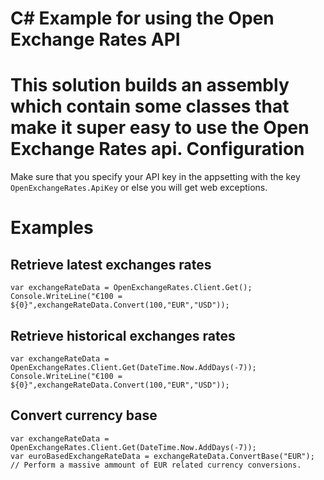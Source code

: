 C# Example for using the Open Exchange Rates API
===

This solution builds an assembly which contain some classes that make it super easy to use the Open Exchange Rates api. 
Configuration
===
Make sure that you specify your API key in the appsetting with the key `OpenExchangeRates.ApiKey` or else you will get web exceptions.

Examples
===
Retrieve latest exchanges rates 
---

	var exchangeRateData = OpenExchangeRates.Client.Get();
	Console.WriteLine("€100 = ${0}",exchangeRateData.Convert(100,"EUR","USD"));

Retrieve historical exchanges rates 
---

	var exchangeRateData = OpenExchangeRates.Client.Get(DateTime.Now.AddDays(-7));
	Console.WriteLine("€100 = ${0}",exchangeRateData.Convert(100,"EUR","USD"));


Convert currency base
---
	var exchangeRateData = OpenExchangeRates.Client.Get(DateTime.Now.AddDays(-7));
	var euroBasedExchangeRateData = exchangeRateData.ConvertBase("EUR"); 
	// Perform a massive ammount of EUR related currency conversions.